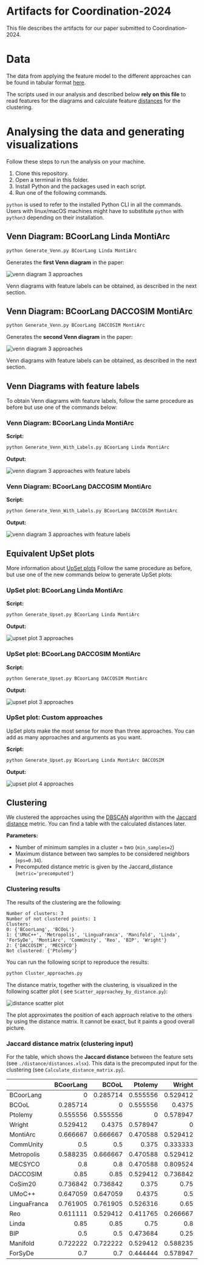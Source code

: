 # Artifacts for Coordination-2024
This file describes the artifacts for our paper submitted to Coordination-2024.

# Data
The data from applying the feature model to the different approaches can be found in tabular format [here](.././classification.xlsx).

The scripts used in our analysis and described below **rely on this file** to read features for the diagrams and calculate feature [distances](./distance/distances.xlsx) for the clustering.

# Analysing the data and generating visualizations

Follow these steps to run the analysis on your machine.

1. Clone this repository.
2. Open a terminal in this folder.
3. Install Python and the packages used in each script.
4. Run one of the following commands.

`python` is used to refer to the installed Python CLI in all the commands.
Users with linux/macOS machines might have to substitute `python` with `python3` depending on their installation.

## Venn Diagram: BCoorLang Linda MontiArc

```bash
python Generate_Venn.py BCoorLang Linda MontiArc
```

Generates the **first Venn diagram** in the paper:

![venn diagram 3 approaches](./venn-diagrams/BCoorLang_Linda_MontiArc_venn.svg)

Venn diagrams with feature labels can be obtained, as described in the next section.

## Venn Diagram: BCoorLang DACCOSIM MontiArc

```bash
python Generate_Venn.py BCoorLang DACCOSIM MontiArc
```

Generates the **second Venn diagram** in the paper:

![venn diagram 3 approaches](./venn-diagrams/BCoorLang_DACCOSIM_MontiArc_venn.svg)

Venn diagrams with feature labels can be obtained, as described in the next section.

## Venn Diagrams with feature labels

To obtain Venn diagrams with feature labels, follow the same procedure as before but use one of the commands below:

### Venn Diagram: BCoorLang Linda MontiArc

**Script:**

```bash
python Generate_Venn_With_Labels.py BCoorLang Linda MontiArc
```

**Output:**

![venn diagram 3 approaches with feature labels](./venn-diagrams/BCoorLang_Linda_MontiArc_venn_labeled.svg)

### Venn Diagram: BCoorLang DACCOSIM MontiArc

**Script:**

```bash
python Generate_Venn_With_Labels.py BCoorLang DACCOSIM MontiArc
```

**Output:**

![venn diagram 3 approaches with feature labels](./venn-diagrams/BCoorLang_DACCOSIM_MontiArc_venn_labeled.svg)

## Equivalent UpSet plots

More information about [UpSet plots](https://upset.app/)
Follow the same procedure as before, but use one of the new commands below to generate UpSet plots:

### UpSet plot: BCoorLang Linda MontiArc

**Script:**

```bash
python Generate_Upset.py BCoorLang Linda MontiArc
```

**Output:**

![upset plot 3 approaches](./upset-plots/BCoorLang_Linda_MontiArc_upset.svg)

### UpSet plot: BCoorLang DACCOSIM MontiArc

**Script:**

```bash
python Generate_Upset.py BCoorLang DACCOSIM MontiArc
```

**Output:**

![upset plot 3 approaches](./upset-plots/BCoorLang_DACCOSIM_MontiArc_upset.svg)

### UpSet plot: Custom approaches

UpSet plots make the most sense for more than three approaches.
You can add as many approaches and arguments as you want.

**Script:**

```bash
python Generate_Upset.py BCoorLang Linda MontiArc DACCOSIM
```

**Output:**

![upset plot 4 approaches](./upset-plots/BCoorLang_Linda_MontiArc_DACCOSIM_upset.svg)

## Clustering

We clustered the approaches using the [DBSCAN](https://en.wikipedia.org/wiki/DBSCAN) algorithm with
the [Jaccard distance](https://en.wikipedia.org/wiki/Jaccard_index#Overview) metric.
You can find a table with the calculated distances later.

**Parameters:**

- Number of minimum samples in a cluster = two (`min_samples=2`)
- Maximum distance between two samples to be considered neighbors (`eps=0.34`).
- Precomputed distance metric is given by the Jaccard_distance (`metric='precomputed'`)

### Clustering results

The results of the clustering are the following:

```
Number of clusters: 3
Number of not clustered points: 1
Clusters:                        
0: {'BCoorLang', 'BCOoL'}
1: {'UMoC++', 'Metropolis', 'LinguaFranca', 'Manifold', 'Linda', 'ForSyDe', 'MontiArc', 'CommUnity', 'Reo', 'BIP', 'Wright'}
2: {'DACCOSIM', 'MECSYCO'}
Not clustered: {'Ptolemy'}
```

You can run the following script to reproduce the results:

```bash
python Cluster_approaches.py
```

The distance matrix, together with the clustering, is visualized in the following scatter plot (
see `Scatter_approachey_by_distance.py`):

![distance scatter plot](distance/approach_scatter.svg)

The plot approximates the position of each approach relative to the others by using the distance matrix.
It cannot be exact, but it paints a good overall picture.

### Jaccard distance matrix (clustering input)

For the table, which shows the **Jaccard distance** between the feature sets (see `./distance/distances.xlsx`).
This data is the precomputed input for the clustering (see `Calculate_distance_matrix.py`).

|              | BCoorLang |    BCOoL |  Ptolemy |   Wright | MontiArc | CommUnity | Metropolis |  MECSYCO | DACCOSIM |  CoSim20 |    UMoC++ | LinguaFranca |      Reo |    Linda |      BIP | Manifold |  ForSyDe |
|:-------------|----------:|---------:|---------:|---------:|---------:|----------:|-----------:|---------:|---------:|---------:|----------:|-------------:|---------:|---------:|---------:|---------:|---------:|
| BCoorLang    |         0 | 0.285714 | 0.555556 | 0.529412 | 0.666667 |       0.5 |   0.588235 |      0.8 |     0.85 | 0.736842 |  0.647059 |     0.761905 | 0.611111 |     0.85 |      0.5 | 0.722222 |      0.7 |
| BCOoL        |  0.285714 |        0 | 0.555556 |   0.4375 | 0.666667 |       0.5 |   0.666667 |      0.8 |     0.85 | 0.736842 |  0.647059 |     0.761905 | 0.529412 |     0.85 |      0.5 | 0.722222 |      0.7 |
| Ptolemy      |  0.555556 | 0.555556 |        0 | 0.578947 | 0.470588 |     0.375 |   0.470588 | 0.470588 | 0.529412 |    0.375 |    0.4375 |     0.526316 | 0.411765 |     0.75 | 0.473684 | 0.529412 | 0.444444 |
| Wright       |  0.529412 |   0.4375 | 0.578947 |        0 | 0.529412 |  0.333333 |   0.529412 | 0.809524 | 0.736842 |     0.75 |       0.5 |         0.65 | 0.266667 |      0.8 |     0.25 | 0.588235 | 0.578947 |
| MontiArc     |  0.666667 | 0.666667 | 0.470588 | 0.529412 |        0 |  0.285714 |   0.285714 | 0.666667 |   0.5625 | 0.588235 |  0.230769 |     0.266667 | 0.333333 | 0.466667 | 0.411765 | 0.357143 | 0.266667 |
| CommUnity    |       0.5 |      0.5 |    0.375 | 0.333333 | 0.285714 |         0 |   0.285714 | 0.666667 |   0.5625 | 0.588235 |  0.230769 |     0.470588 | 0.214286 | 0.647059 |   0.3125 | 0.357143 |    0.375 |
| Metropolis   |  0.588235 | 0.666667 | 0.470588 | 0.529412 | 0.285714 |  0.285714 |          0 | 0.588235 | 0.466667 | 0.588235 | 0.0833333 |     0.470588 | 0.333333 |   0.5625 | 0.411765 | 0.230769 | 0.470588 |
| MECSYCO      |       0.8 |      0.8 | 0.470588 | 0.809524 | 0.666667 |  0.666667 |   0.588235 |        0 | 0.230769 | 0.153846 |    0.5625 |     0.631579 | 0.684211 | 0.722222 | 0.714286 | 0.647059 | 0.761905 |
| DACCOSIM     |      0.85 |     0.85 | 0.529412 | 0.736842 |   0.5625 |    0.5625 |   0.466667 | 0.230769 |        0 | 0.230769 |  0.428571 |     0.529412 | 0.588235 |    0.625 | 0.631579 | 0.533333 | 0.684211 |
| CoSim20      |  0.736842 | 0.736842 |    0.375 |     0.75 | 0.588235 |  0.588235 |   0.588235 | 0.153846 | 0.230769 |        0 |    0.5625 |     0.555556 | 0.611111 | 0.722222 |     0.65 | 0.647059 |      0.7 |
| UMoC++       |  0.647059 | 0.647059 |   0.4375 |      0.5 | 0.230769 |  0.230769 |  0.0833333 |   0.5625 | 0.428571 |   0.5625 |         0 |       0.4375 | 0.285714 | 0.533333 |    0.375 | 0.166667 |   0.4375 |
| LinguaFranca |  0.761905 | 0.761905 | 0.526316 |     0.65 | 0.266667 |  0.470588 |   0.470588 | 0.631579 | 0.529412 | 0.555556 |    0.4375 |            0 |      0.5 | 0.333333 | 0.473684 |   0.4375 |     0.25 |
| Reo          |  0.611111 | 0.529412 | 0.411765 | 0.266667 | 0.333333 |  0.214286 |   0.333333 | 0.684211 | 0.588235 | 0.611111 |  0.285714 |          0.5 |        0 | 0.666667 | 0.352941 |      0.4 | 0.411765 |
| Linda        |      0.85 |     0.85 |     0.75 |      0.8 | 0.466667 |  0.647059 |     0.5625 | 0.722222 |    0.625 | 0.722222 |  0.533333 |     0.333333 | 0.666667 |        0 | 0.631579 | 0.428571 |   0.4375 |
| BIP          |       0.5 |      0.5 | 0.473684 |     0.25 | 0.411765 |    0.3125 |   0.411765 | 0.714286 | 0.631579 |     0.65 |     0.375 |     0.473684 | 0.352941 | 0.631579 |        0 |    0.375 | 0.388889 |
| Manifold     |  0.722222 | 0.722222 | 0.529412 | 0.588235 | 0.357143 |  0.357143 |   0.230769 | 0.647059 | 0.533333 | 0.647059 |  0.166667 |       0.4375 |      0.4 | 0.428571 |    0.375 |        0 | 0.333333 |
| ForSyDe      |       0.7 |      0.7 | 0.444444 | 0.578947 | 0.266667 |     0.375 |   0.470588 | 0.761905 | 0.684211 |      0.7 |    0.4375 |         0.25 | 0.411765 |   0.4375 | 0.388889 | 0.333333 |        0 |
